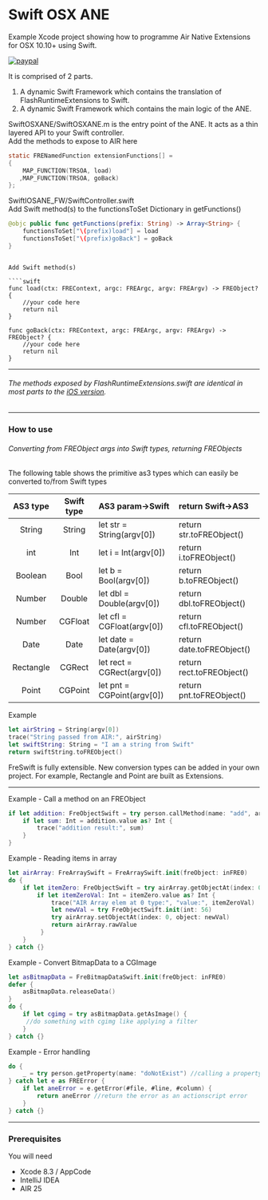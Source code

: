 # Swift OSX ANE  

Example Xcode project showing how to programme Air Native Extensions for OSX 10.10+ using Swift.


[![paypal](https://www.paypalobjects.com/en_US/i/btn/btn_donateCC_LG.gif)](https://www.paypal.com/cgi-bin/webscr?cmd=_s-xclick&hosted_button_id=5UR2T52J633RC)

It is comprised of 2 parts.

1. A dynamic Swift Framework which contains the translation of FlashRuntimeExtensions to Swift.
2. A dynamic Swift Framework which contains the main logic of the ANE.


SwiftOSXANE/SwiftOSXANE.m is the entry point of the ANE. It acts as a thin layered API to your Swift controller.  
Add the methods to expose to AIR here 

````objectivec
static FRENamedFunction extensionFunctions[] =
{
    MAP_FUNCTION(TRSOA, load)
   ,MAP_FUNCTION(TRSOA, goBack)
};
`````


SwiftIOSANE_FW/SwiftController.swift  
Add Swift method(s) to the functionsToSet Dictionary in getFunctions()

````swift
@objc public func getFunctions(prefix: String) -> Array<String> {
    functionsToSet["\(prefix)load"] = load
    functionsToSet["\(prefix)goBack"] = goBack    
}
`````
`````

Add Swift method(s)

````swift
func load(ctx: FREContext, argc: FREArgc, argv: FREArgv) -> FREObject? {
    //your code here
    return nil
}

func goBack(ctx: FREContext, argc: FREArgc, argv: FREArgv) -> FREObject? {
    //your code here
    return nil
}
`````

----------

######  The methods exposed by FlashRuntimeExtensions.swift are identical in most parts to the [iOS version](https://github.com/tuarua/Swift-IOS-ANE). 

----------

### How to use
###### Converting from FREObject args into Swift types, returning FREObjects


The following table shows the primitive as3 types which can easily be converted to/from Swift types


| AS3 type | Swift type | AS3 param->Swift | return Swift->AS3 |
|:--------:|:--------:|:--------------|:-----------|
| String | String | let str = String(argv[0]) | return str.toFREObject()|
| int | Int | let i = Int(argv[0]) | return i.toFREObject()|
| Boolean | Bool | let b = Bool(argv[0]) | return b.toFREObject()|
| Number | Double | let dbl = Double(argv[0]) | return dbl.toFREObject()|
| Number | CGFloat | let cfl = CGFloat(argv[0]) | return cfl.toFREObject()|
| Date | Date | let date = Date(argv[0]) | return date.toFREObject()|
| Rectangle | CGRect | let rect = CGRect(argv[0]) | return rect.toFREObject()|
| Point | CGPoint | let pnt = CGPoint(argv[0]) | return pnt.toFREObject()|


Example
````swift
let airString = String(argv[0])
trace("String passed from AIR:", airString)
let swiftString: String = "I am a string from Swift"
return swiftString.toFREObject()
`````

FreSwift is fully extensible. New conversion types can be added in your own project. For example, Rectangle and Point are built as Extensions.

----------


Example - Call a method on an FREObject

````swift
if let addition: FreObjectSwift = try person.callMethod(name: "add", args: 100, 31) {
    if let sum: Int = addition.value as? Int {
        trace("addition result:", sum)
    }
}
`````

Example - Reading items in array
````swift
let airArray: FreArraySwift = FreArraySwift.init(freObject: inFRE0)
do {
    if let itemZero: FreObjectSwift = try airArray.getObjectAt(index: 0) {
        if let itemZeroVal: Int = itemZero.value as? Int {
            trace("AIR Array elem at 0 type:", "value:", itemZeroVal)
            let newVal = try FreObjectSwift.init(int: 56)
            try airArray.setObjectAt(index: 0, object: newVal)
            return airArray.rawValue
         }
    }
} catch {}
`````

Example - Convert BitmapData to a CGImage
````swift
let asBitmapData = FreBitmapDataSwift.init(freObject: inFRE0)
defer {
    asBitmapData.releaseData()
}
do {
    if let cgimg = try asBitmapData.getAsImage() {
     //do something with cgimg like applying a filter
    }
} catch {}
`````

Example - Error handling
````swift
do {
    _ = try person.getProperty(name: "doNotExist") //calling a property that doesn't exist
} catch let e as FREError {
    if let aneError = e.getError(#file, #line, #column) {
        return aneError //return the error as an actionscript error
    }
} catch {}
`````
----------

### Prerequisites

You will need

- Xcode 8.3 / AppCode
- IntelliJ IDEA
- AIR 25

